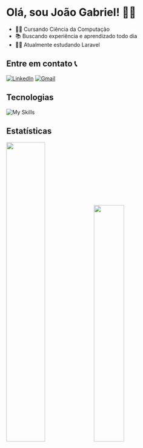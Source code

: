 # Olá, sou João Gabriel! 👩‍💻

- 👨‍🎓 Cursando Ciência da Computação
- 📚 Buscando experiência e aprendizado todo dia
- 👨‍💻 Atualmente estudando Laravel

## Entre em contato 📞

[![LinkedIn](https://img.shields.io/badge/LinkedIn-0077B5?style=for-the-badge&logo=linkedin&logoColor=white)](https://linkedin.com/in/joao-gabriel-p)
[![Gmail](https://img.shields.io/badge/Gmail-D14836?style=for-the-badge&logo=gmail&logoColor=white)]([joaogpagnussati@gmail.com](https://mail.google.com/mail/u/0/#sent?compose=DmwnWrRvwLqFkZQTfdnXDlcnXpbPpzSwxgKWfvQCkJKpRLgGZTfXxgbRzHXVMTKqLGzHDgJmwtjQ))

## Tecnologias

![My Skills](https://skillicons.dev/icons?i=js,jquery,php,laravel,nodejs,react,mysql,git)

## Estatísticas

<div display="flex" >
  <img width=45% src="https://github-readme-stats.vercel.app/api?username=Pagnussati&theme=dracula&show_icons=true&icon_color=6fc4e2"/>
  <img width=40% src="https://github-readme-stats-git-masterrstaa-rickstaa.vercel.app/api/top-langs/?username=Pagnussati&layout=compact&bg_color=282A36&title_color=dd6387&text_color=FFF"/>
</div>
